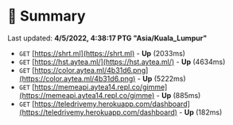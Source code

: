 # 📖 Summary
Last updated: **4/5/2022, 4:38:17 PTG "Asia/Kuala_Lumpur"**

- `GET` [https://shrt.ml](https://shrt.ml) - **Up** (2033ms)
- `GET` [https://hst.aytea.ml/](https://hst.aytea.ml/) - **Up** (4634ms)
- `GET` [https://color.aytea.ml/4b31d6.png](https://color.aytea.ml/4b31d6.png) - **Up** (5222ms)
- `GET` [https://memeapi.aytea14.repl.co/gimme](https://memeapi.aytea14.repl.co/gimme) - **Up** (885ms)
- `GET` [https://teledrivemy.herokuapp.com/dashboard](https://teledrivemy.herokuapp.com/dashboard) - **Up** (182ms)
